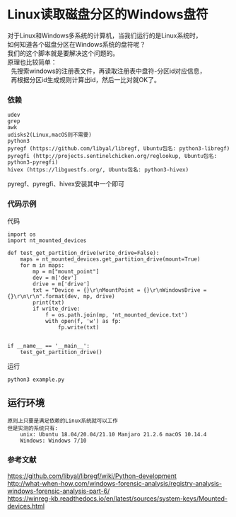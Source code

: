 # Linux读取磁盘分区的Windows盘符
对于Linux和Windows多系统的计算机，当我们运行的是Linux系统时，<br/>
如何知道各个磁盘分区在Windows系统的盘符呢？<br/>
我们的这个脚本就是要解决这个问题的。<br/>
原理也比较简单：<br/>
&nbsp;&nbsp;先搜索windows的注册表文件，再读取注册表中盘符-分区id对应信息，<br/>
&nbsp;&nbsp;再根据分区id生成规则计算出id，然后一比对就OK了。

### 依赖
    udev
    grep
    awk
    udisks2(Linux,macOS则不需要)
    python3
    pyregf (https://github.com/libyal/libregf, Ubuntu包名: python3-libregf)
    pyregfi (http://projects.sentinelchicken.org/reglookup, Ubuntu包名: python3-pyregfi)
    hivex (https://libguestfs.org/, Ubuntu包名: python3-hivex)
pyregf、pyregfi、hivex安装其中一个即可


### 代码示例
代码
```
import os
import nt_mounted_devices

def test_get_partition_drive(write_drive=False):
    maps = nt_mounted_devices.get_partition_drive(mount=True)
    for m in maps:
        mp = m["mount_point"]
        dev = m['dev']
        drive = m['drive']
        txt = "Device = {}\r\nMountPoint = {}\r\nWindowsDrive = {}\r\n\r\n".format(dev, mp, drive)
        print(txt)
        if write_drive:
            f = os.path.join(mp, 'nt_mounted_device.txt')
            with open(f, 'w') as fp:
                fp.write(txt)


if __name__ == '__main__':
    test_get_partition_drive()

```
运行
```
python3 example.py
```

## 运行环境
    原则上只要是满足依赖的Linux系统就可以工作
    但是实测的系统只有:
        unix: Ubuntu 18.04/20.04/21.10 Manjaro 21.2.6 macOS 10.14.4
        Windows: Windows 7/10


### 参考文献
https://github.com/libyal/libregf/wiki/Python-development <br/>
http://what-when-how.com/windows-forensic-analysis/registry-analysis-windows-forensic-analysis-part-6/ <br/>
https://winreg-kb.readthedocs.io/en/latest/sources/system-keys/Mounted-devices.html


